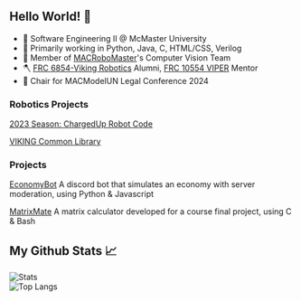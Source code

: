## Hello World!  👋
- 🏫 Software Engineering II @ McMaster University
- 🌱 Primarily working in Python, Java, C, HTML/CSS, Verilog
- 🤖 Member of [MACRoboMaster](https://github.com/macrobomaster)'s Computer Vision Team
- 🪓 [FRC 6854-Viking Robotics](https://github.com/FRC6854) Alumni, [FRC 10554 VIPER](https://github.com/frc10554) Mentor
- 💺 Chair for MACModelUN Legal Conference 2024

### Robotics Projects
[2023 Season: ChargedUp Robot Code](https://github.com/FRC6854/2023ChargedUpOfficial)

[VIKING Common Library](https://github.com/FRC6854/VIKING)

### Projects
[EconomyBot](https://github.com/At104/EconomyBot) A discord bot that simulates an economy with server moderation, using Python & Javascript

[MatrixMate](https://github.com/At104/MatrixMate) A matrix calculator developed for a course final project, using C & Bash

## My Github Stats 📈
![Stats](https://github-readme-stats.vercel.app/api?username=At104&show_icons=true&theme=monokai) <br/> 
![Top Langs](https://github-readme-stats.vercel.app/api/top-langs/?username=At104&layout=compact&show_icons=true&theme=monokai)
